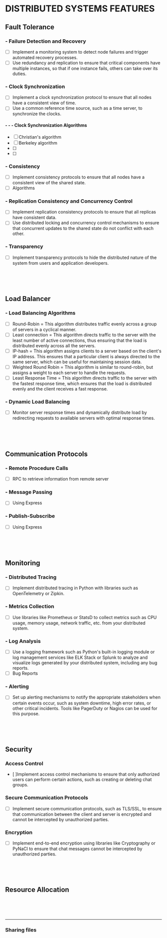 # DISTRIBUTED SYSTEMS FEATURES

## Fault Tolerance
###  - Failure Detection and Recovery
- [ ] Implement a monitoring system to detect node failures and trigger automated recovery processes.
- [ ] Use redundancy and replication to ensure that critical components have multiple instances, so that if one instance fails, others can take over its duties.

###  - Clock Synchronization
- [ ] Implement a clock synchronization protocol to ensure that all nodes have a consistent view of time.
- [ ] Use a common reference time source, such as a time server, to synchronize the clocks. 
#### - - - Clock Synchronization Algorithms
- [ ] Christian's algorithm
- [ ] Berkeley algorithm
- [ ] 
- [ ] 


###  - Consistency
- [ ] Implement consistency protocols to ensure that all nodes have a consistent view of the shared state.
- [ ] Algorithms

###  - Replication Consistency and Concurrency Control
- [ ] Implement replication consistency protocols to ensure that all replicas have consistent data.
- [ ] Use distributed locking and concurrency control mechanisms to ensure that concurrent updates to the shared state do not conflict with each other.

###  - Transparency
- [ ] Implement transparency protocols to hide the distributed nature of the system from users and application developers.

<br><br><br>

## Load Balancer
### - Load Balancing Algorithms
- [ ] Round-Robin          = This algorithm distributes traffic evenly across a group of servers in a cyclical manner.
- [ ] Least connection     = This algorithm directs traffic to the server with the least number of active connections, thus ensuring that the load is distributed evenly across all the servers.
- [ ] IP-hash              = This algorithm assigns clients to a server based on the client's IP address. This ensures that a particular client is always directed to the same server, which can be useful for maintaining session data.
- [ ] Weighted Round Robin = This algorithm is similar to round-robin, but assigns a weight to each server to handle the requests.
- [ ] Least Response Time  = This algorithm directs traffic to the server with the fastest response time, which ensures that the load is distributed evenly and the client receives a fast response.

### - Dynamic Load Balancing
- [ ] Monitor server response times and dynamically distribute load by redirecting requests to available servers with optimal response times.

<br><br><br>

## Communication Protocols
###  - Remote Procedure Calls
- [ ] RPC to retrieve information from remote server

###  - Message Passing
- [ ] Using Express

###  - Publish-Subscribe
- [ ] Using Express

<br><br><br>

## Monitoring
###  - Distributed Tracing
- [ ] Implement distributed tracing in Python with libraries such as OpenTelemetry or Zipkin.

###  - Metrics Collection
- [ ] Use libraries like Prometheus or StatsD to collect metrics such as CPU usage, memory usage, network traffic, etc. from your distributed system.

###  - Log Analysis
- [ ] Use a logging framework such as Python's built-in logging module or log management services like ELK Stack or Splunk to analyze and visualize logs generated by your distributed system, including any bug reports.
- [ ] Bug Reports

###  - Alerting
- [ ] Set up alerting mechanisms to notify the appropriate stakeholders when certain events occur, such as system downtime, high error rates, or other critical incidents. Tools like PagerDuty or Nagios can be used for this purpose.

<br><br><br>

## Security
### Access Control
- [ ]Implement access control mechanisms to ensure that only authorized users can perform certain actions, such as creating or deleting chat groups.

### Secure Communication Protocols
- [ ] Implement secure communication protocols, such as TLS/SSL, to ensure that communication between the client and server is encrypted and cannot be intercepted by unauthorized parties.

### Encryption
- [ ] Implement end-to-end encryption using libraries like Cryptography or PyNaCl to ensure that chat messages cannot be intercepted by unauthorized parties.

<br><br><br>

## Resource Allocation

<br><br><br>

--------------------------------------------------------------------------------------------------------------------
### Sharing files

###

###